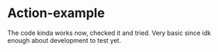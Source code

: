 # Action-example

The code kinda works now, checked it and tried. Very basic since idk enough about development to test yet.
